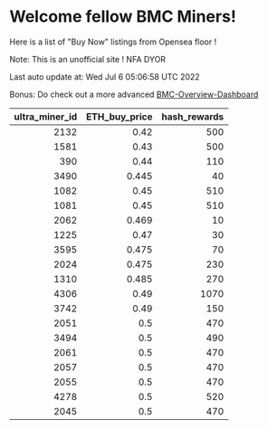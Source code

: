 # Welcome fellow BMC Miners!
Here is a list of "Buy Now" listings from Opensea floor !

Note: This is an unofficial site ! NFA DYOR

Last auto update at: Wed Jul  6 05:06:58 UTC 2022

Bonus: Do check out a more advanced [BMC-Overview-Dashboard](https://dune.com/defifunk/BMC-Overview-Dashboard)


|   ultra_miner_id |   ETH_buy_price |   hash_rewards |
|-----------------:|----------------:|---------------:|
|             2132 |           0.42  |            500 |
|             1581 |           0.43  |            500 |
|              390 |           0.44  |            110 |
|             3490 |           0.445 |             40 |
|             1082 |           0.45  |            510 |
|             1081 |           0.45  |            510 |
|             2062 |           0.469 |             10 |
|             1225 |           0.47  |             30 |
|             3595 |           0.475 |             70 |
|             2024 |           0.475 |            230 |
|             1310 |           0.485 |            270 |
|             4306 |           0.49  |           1070 |
|             3742 |           0.49  |            150 |
|             2051 |           0.5   |            470 |
|             3494 |           0.5   |            490 |
|             2061 |           0.5   |            470 |
|             2057 |           0.5   |            470 |
|             2055 |           0.5   |            470 |
|             4278 |           0.5   |            520 |
|             2045 |           0.5   |            470 |